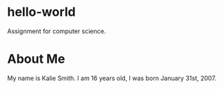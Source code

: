 # hello-world
Assignment for computer science.

# About Me

My name is Kalie Smith.
I am 16 years old, I was born January 31st, 2007.
